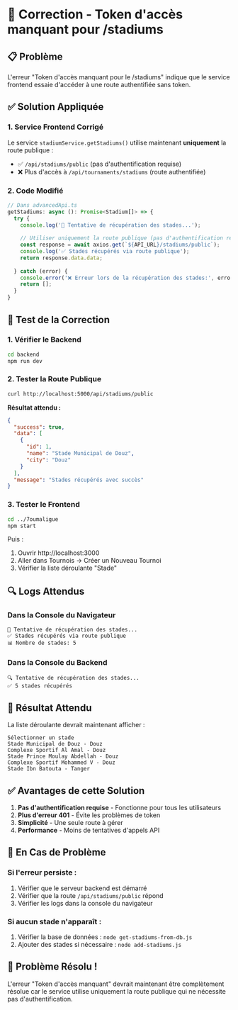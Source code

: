 # 🔧 Correction - Token d'accès manquant pour /stadiums

## 📋 Problème
L'erreur "Token d'accès manquant pour le /stadiums" indique que le service frontend essaie d'accéder à une route authentifiée sans token.

## ✅ Solution Appliquée

### 1. Service Frontend Corrigé
Le service `stadiumService.getStadiums()` utilise maintenant **uniquement** la route publique :
- ✅ `/api/stadiums/public` (pas d'authentification requise)
- ❌ Plus d'accès à `/api/tournaments/stadiums` (route authentifiée)

### 2. Code Modifié
```typescript
// Dans advancedApi.ts
getStadiums: async (): Promise<Stadium[]> => {
  try {
    console.log('🔄 Tentative de récupération des stades...');
    
    // Utiliser uniquement la route publique (pas d'authentification requise)
    const response = await axios.get(`${API_URL}/stadiums/public`);
    console.log('✅ Stades récupérés via route publique');
    return response.data.data;
    
  } catch (error) {
    console.error('❌ Erreur lors de la récupération des stades:', error);
    return [];
  }
}
```

## 🚀 Test de la Correction

### 1. Vérifier le Backend
```bash
cd backend
npm run dev
```

### 2. Tester la Route Publique
```bash
curl http://localhost:5000/api/stadiums/public
```

**Résultat attendu :**
```json
{
  "success": true,
  "data": [
    {
      "id": 1,
      "name": "Stade Municipal de Douz",
      "city": "Douz"
    }
  ],
  "message": "Stades récupérés avec succès"
}
```

### 3. Tester le Frontend
```bash
cd ../7oumaligue
npm start
```

Puis :
1. Ouvrir http://localhost:3000
2. Aller dans Tournois → Créer un Nouveau Tournoi
3. Vérifier la liste déroulante "Stade"

## 🔍 Logs Attendus

### Dans la Console du Navigateur
```
🔄 Tentative de récupération des stades...
✅ Stades récupérés via route publique
📊 Nombre de stades: 5
```

### Dans la Console du Backend
```
🔍 Tentative de récupération des stades...
✅ 5 stades récupérés
```

## 🎯 Résultat Attendu

La liste déroulante devrait maintenant afficher :
```
Sélectionner un stade
Stade Municipal de Douz - Douz
Complexe Sportif Al Amal - Douz
Stade Prince Moulay Abdellah - Douz
Complexe Sportif Mohammed V - Douz
Stade Ibn Batouta - Tanger
```

## ✅ Avantages de cette Solution

1. **Pas d'authentification requise** - Fonctionne pour tous les utilisateurs
2. **Plus d'erreur 401** - Évite les problèmes de token
3. **Simplicité** - Une seule route à gérer
4. **Performance** - Moins de tentatives d'appels API

## 🚨 En Cas de Problème

### Si l'erreur persiste :
1. Vérifier que le serveur backend est démarré
2. Vérifier que la route `/api/stadiums/public` répond
3. Vérifier les logs dans la console du navigateur

### Si aucun stade n'apparaît :
1. Vérifier la base de données : `node get-stadiums-from-db.js`
2. Ajouter des stades si nécessaire : `node add-stadiums.js`

## 🎉 Problème Résolu !

L'erreur "Token d'accès manquant" devrait maintenant être complètement résolue car le service utilise uniquement la route publique qui ne nécessite pas d'authentification. 
